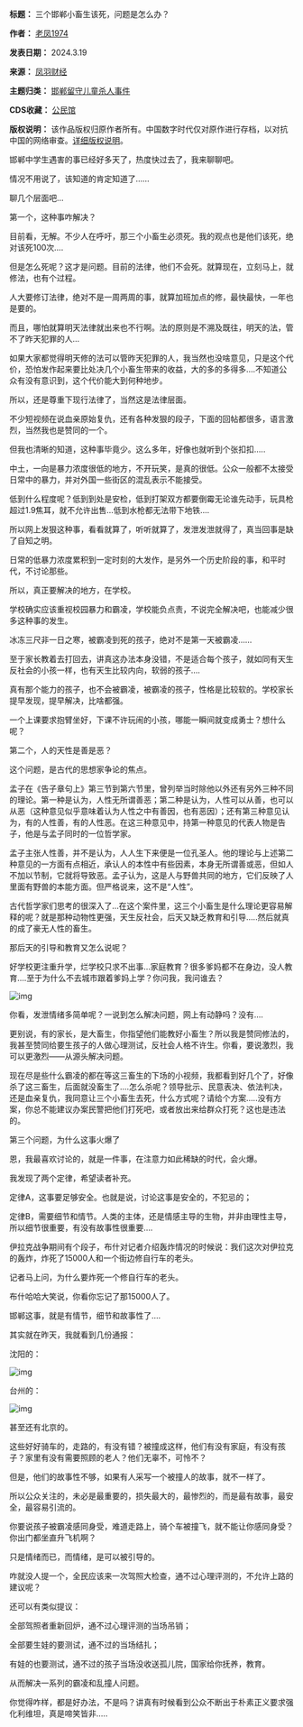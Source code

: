 

**标题：** 三个邯郸小畜生该死，问题是怎么办？  

**作者：** [老凤1974](https://chinadigitaltimes.net/space/凤羽财经)  

**发表日期：** 2024.3.19  

**来源：** [凤羽财经](https://web.archive.org/web/https://mp.weixin.qq.com/s/1AIQthW7AVHzs43o7Wd-wA)  

**主题归类：** [邯郸留守儿童杀人事件](https://chinadigitaltimes.net/space/邯郸留守儿童杀人事件)  

**CDS收藏：** [公民馆](https://chinadigitaltimes.net/space/%E5%85%AC%E6%B0%91%E9%A6%86)  

**版权说明：** 该作品版权归原作者所有。中国数字时代仅对原作进行存档，以对抗中国的网络审查。[详细版权说明](https://chinadigitaltimes.net/chinese/copyright)。


邯郸中学生遇害的事已经好多天了，热度快过去了，我来聊聊吧。


情况不用说了，该知道的肯定知道了…… 


聊几个层面吧…


第一个，这种事咋解决？


目前看，无解。不少人在呼吁，那三个小畜生必须死。我的观点也是他们该死，绝对该死100次…. 


但是怎么死呢？这才是问题。目前的法律，他们不会死。就算现在，立刻马上，就修法，也有个过程。 


人大要修订法律，绝对不是一周两周的事，就算加班加点的修，最快最快，一年也是要的。 


而且，哪怕就算明天法律就出来也不行啊。法的原则是不溯及既往，明天的法，管不了昨天犯罪的人…


如果大家都觉得明天修的法可以管昨天犯罪的人，我当然也没啥意见，只是这个代价，恐怕发作起来要比处决几个小畜生带来的收益，大的多的多得多….不知道公众有没有意识到，这个代价能大到何种地步。


所以，还是尊重下现行法律了，当然这是法律层面。 


不少短视频在说血亲原始复仇，还有各种发狠的段子，下面的回帖都很多，语言激烈，当然我也是赞同的一个。


但我也清晰的知道，这种事毕竟少。这么多年，好像也就听到个张扣扣…..


中土，一向是暴力浓度很低的地方，不开玩笑，是真的很低。公众一般都不太接受日常中的暴力，并对外国一些街区的混乱表示不能接受。 


低到什么程度呢？低到到处是安检，低到打架双方都要倒霉无论谁先动手，玩具枪超过1.9焦耳，就不允许出售…低到水枪都无法带下地铁…. 


所以网上发狠这种事，看看就算了，听听就算了，发泄发泄就得了，真当回事是缺了自知之明。


日常的低暴力浓度累积到一定时刻的大发作，是另外一个历史阶段的事，和平时代，不讨论那些。 


所以，真正要解决的地方，在学校。 


学校确实应该重视校园暴力和霸凌，学校能负点责，不说完全解决吧，也能减少很多这种事的发生。 


冰冻三尺非一日之寒，被霸凌到死的孩子，绝对不是第一天被霸凌……


至于家长教着去打回去，讲真这办法本身没错，不是适合每个孩子，就如同有天生反社会的小孩一样，也有天生比较内向，软弱的孩子…. 


真有那个能力的孩子，也不会被霸凌，被霸凌的孩子，性格是比较软的。学校家长提早发现，提早解决，比啥都强。 


一个上课要求抱臂坐好，下课不许玩闹的小孩，哪能一瞬间就变成勇士？想什么呢？


第二个，人的天性是善是恶？


这个问题，是古代的思想家争论的焦点。 


孟子在《告子章句上》第三节到第六节里，曾列举当时除他以外还有另外三种不同的理论。第一种是认为，人性无所谓善恶；第二种是认为，人性可以从善，也可以从恶（这种意见似乎意味着认为人性之中有善因，也有恶因）；还有第三种意见认为，有的人性善，有的人性恶。在这三种意见中，持第一种意见的代表人物是告子，他是与孟子同时的一位哲学家。


孟子主张人性善，并不是认为，人人生下来便是一位孔圣人。他的理论与上述第二种意见的一方面有点相近，承认人的本性中有些因素，本身无所谓善或恶，但如人不加以节制，它就将导致恶。孟子认为，这是人与野兽共同的地方，它们反映了人里面有野兽的本能方面。但严格说来，这不是“人性”。


古代哲学家们思考的很深入了…在这个案件里，这三个小畜生是什么理论更容易解释的呢？就是那种动物性更强，天生反社会，后天又缺乏教育和引导…..然后就真的成了豪无人性的畜生。


那后天的引导和教育又怎么说呢？ 


好学校更注重升学，烂学校只求不出事…家庭教育？很多爹妈都不在身边，没人教育….至于为什么不去城市跟着爹妈上学？你问我，我问谁去？


![img](https://chinadigitaltimes.net/chinese/files/2024/03/post-706113-65fcd9b0dcd21.)


你看，发泄情绪多简单呢？一说到怎么解决问题，网上有动静吗？没有…. 


更别说，有的家长，是大畜生，你指望他们能教好小畜生？所以我是赞同修法的，我甚至赞同给要生孩子的人做心理测试，反社会人格不许生。你看，要说激烈，我可以更激烈——从源头解决问题。


现在尽是些什么霸凌的都在等这三畜生的下场的小视频，我都看到好几个了，好像杀了这三畜生，后面就没畜生了….怎么杀呢？领导批示、民意表决、依法判决，还是血亲复仇，我同意让三个小畜生去死，什么方式呢？请给个方案…..没有方案，你总不能建议办案民警把他们打死吧，或者放出来给群众打死？这也是违法的。 


第三个问题，为什么这事火爆了 


恩，我最喜欢讨论的，就是一件事，在注意力如此稀缺的时代，会火爆。 


我发现了两个定律，希望读者补充。 


定律A，这事要足够安全。也就是说，讨论这事是安全的，不犯忌的；


定律B，需要细节和情节。人类的主体，还是情感主导的生物，并非由理性主导，所以细节很重要，有没有故事性很重要….


伊拉克战争期间有个段子，布什对记者介绍轰炸情况的时候说：我们这次对伊拉克的轰炸，炸死了15000人和一个街边修自行车的老头。 


记者马上问，为什么要炸死一个修自行车的老头。


布什哈哈大笑说，你看你忘记了那15000人了。


邯郸这事，就是有情节，细节和故事性了…. 


其实就在昨天，我就看到几份通报： 


沈阳的： 


![img](https://chinadigitaltimes.net/chinese/files/2024/03/post-706113-65fcd9b107379.)


台州的： 


![img](https://chinadigitaltimes.net/chinese/files/2024/03/post-706113-65fcd9b12a553.)


甚至还有北京的。


这些好好骑车的，走路的，有没有错？被撞成这样，他们有没有家庭，有没有孩子？家里有没有需要照顾的老人？他们无辜不，可怜不？


但是，他们的故事性不够，如果有人采写一个被撞人的故事，就不一样了。


所以公众关注的，未必是最重要的，损失最大的，最惨烈的，而是最有故事，最安全，最容易引流的。


你要说孩子被霸凌感同身受，难道走路上，骑个车被撞飞，就不能让你感同身受？你出门都坐直升飞机啊？


只是情绪而已，而情绪，是可以被引导的。 


咋就没人提一个，全民应该来一次驾照大检查，通不过心理评测的，不允许上路的建议呢？


还可以有类似提议：


全部驾照者重新回炉，通不过心理评测的当场吊销；


全部要生娃的要测试，通不过的当场结扎；


有娃的也要测试，通不过的孩子当场没收送孤儿院，国家给你抚养，教育。


从而解决一系列的霸凌和乱撞人问题。


你觉得咋样，都是好办法，不是吗？讲真有时候看到公众不断出于朴素正义要求强化利维坦，真是啼笑皆非…..

